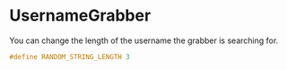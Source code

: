 # UsernameGrabber
You can change the length of the username the grabber is searching for.

```c
#define RANDOM_STRING_LENGTH 3
```
